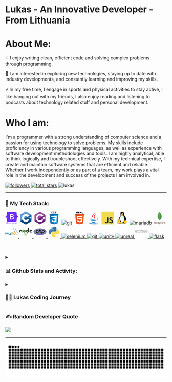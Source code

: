 # Lukas - An Innovative Developer - From Lithuania

# About Me:

💡 I enjoy writing clean, efficient code and solving complex problems through programming.

🌱 I am interested in exploring new technologies, staying up to date with industry developments, and constantly learning and improving my skills.

⚡ In my free time, I engage in sports and physical activities to stay active, I like hanging out with my friends, I also enjoy reading and listening to podcasts about technology related stuff and personal development.


# Who I am:

I'm a programmer with a strong understanding of computer science and a passion for using technology to solve problems. My skills include proficiency in various programming languages, as well as experience with software development methodologies and tools. I am highly analytical, able to think logically and troubleshoot effectively. With my technical expertise, I create and maintain software systems that are efficient and reliable. Whether I work independently or as part of a team, my work plays a vital role in the development and success of the projects I am involved in.

   <p align="left">
      <a href="https://github.com/Lukas-Dev01?tab=followers">
         <img alt="followers" title="Follow me on Github" src="https://custom-icon-badges.demolab.com/github/followers/Lukas-Dev01?color=236ad3&labelColor=1155ba&style=for-the-badge&logo=person-add&label=Follow&logoColor=white"/></a>
      <a href="https://github.com/Lukas-Dev01?tab=repositories&sort=stargazers">
         <img alt="total stars" title="Total stars on GitHub" src="https://custom-icon-badges.demolab.com/github/stars/Lukas-Dev01?color=55960c&style=for-the-badge&labelColor=488207&logo=star"/></a>
   <img src="https://komarev.com/ghpvc/?username=lukas&label=Profile%20views&color=0e75b6&style=flat" alt="lukas" />
   </p>
   
   
--- 
 
### 🧰 My Tech Stack:

<a href="https://getbootstrap.com" target="_blank" rel="noreferrer"> <img src="https://raw.githubusercontent.com/devicons/devicon/master/icons/bootstrap/bootstrap-plain-wordmark.svg" alt="bootstrap" width="40" height="40"/> </a> <a href="https://www.w3schools.com/cpp/" target="_blank" rel="noreferrer"> <img src="https://raw.githubusercontent.com/devicons/devicon/master/icons/cplusplus/cplusplus-original.svg" alt="cplusplus" width="40" height="40"/> </a> <a href="https://www.w3schools.com/cs/" target="_blank" rel="noreferrer"> <img src="https://raw.githubusercontent.com/devicons/devicon/master/icons/csharp/csharp-original.svg" alt="csharp" width="40" height="40"/> </a> <a href="https://www.w3schools.com/css/" target="_blank" rel="noreferrer"> <img src="https://raw.githubusercontent.com/devicons/devicon/master/icons/css3/css3-original-wordmark.svg" alt="css3" width="40" height="40"/> </a>  <a href="https://git-scm.com/" target="_blank" rel="noreferrer"> <img src="https://www.vectorlogo.zone/logos/git-scm/git-scm-icon.svg" alt="git" width="40" height="40"/> </a> <a href="https://www.w3.org/html/" target="_blank" rel="noreferrer"> <img src="https://raw.githubusercontent.com/devicons/devicon/master/icons/html5/html5-original-wordmark.svg" alt="html5" width="40" height="40"/> </a> <a href="https://www.java.com" target="_blank" rel="noreferrer"> <img src="https://raw.githubusercontent.com/devicons/devicon/master/icons/java/java-original.svg" alt="java" width="40" height="40"/> </a> <a href="https://developer.mozilla.org/en-US/docs/Web/JavaScript" target="_blank" rel="noreferrer"> <img src="https://raw.githubusercontent.com/devicons/devicon/master/icons/javascript/javascript-original.svg" alt="javascript" width="40" height="40"/> </a> <a href="https://www.linux.org/" target="_blank" rel="noreferrer"> <img src="https://raw.githubusercontent.com/devicons/devicon/master/icons/linux/linux-original.svg" alt="linux" width="40" height="40"/> </a> <a href="https://mariadb.org/" target="_blank" rel="noreferrer"> <img src="https://www.vectorlogo.zone/logos/mariadb/mariadb-icon.svg" alt="mariadb" width="40" height="40"/> </a> <a href="https://www.mongodb.com/" target="_blank" rel="noreferrer"> <img src="https://raw.githubusercontent.com/devicons/devicon/master/icons/mongodb/mongodb-original-wordmark.svg" alt="mongodb" width="40" height="40"/> </a> <a href="https://www.mysql.com/" target="_blank" rel="noreferrer"> <img src="https://raw.githubusercontent.com/devicons/devicon/master/icons/mysql/mysql-original-wordmark.svg" alt="mysql" width="40" height="40"/> </a> <a href="https://nodejs.org" target="_blank" rel="noreferrer"> <img src="https://raw.githubusercontent.com/devicons/devicon/master/icons/nodejs/nodejs-original-wordmark.svg" alt="nodejs" width="40" height="40"/> </a> <a href="https://www.php.net" target="_blank" rel="noreferrer"> <img src="https://raw.githubusercontent.com/devicons/devicon/master/icons/php/php-original.svg" alt="php" width="40" height="40"/> </a> <a href="https://www.python.org" target="_blank" rel="noreferrer"> <img src="https://raw.githubusercontent.com/devicons/devicon/master/icons/python/python-original.svg" alt="python" width="40" height="40"/> </a> <a href="https://www.selenium.dev" target="_blank" rel="noreferrer"> <img src="https://raw.githubusercontent.com/detain/svg-logos/780f25886640cef088af994181646db2f6b1a3f8/svg/selenium-logo.svg" alt="selenium" width="40" height="40"/> </a> <a href="https://git-scm.com/" target="_blank" rel="noreferrer"> <img src="https://www.vectorlogo.zone/logos/git-scm/git-scm-icon.svg" alt="git" width="40" height="40"/> </a> <a href="https://unity.com/" target="_blank" rel="noreferrer"> <img src="https://www.vectorlogo.zone/logos/unity3d/unity3d-icon.svg" alt="unity" width="40" height="40"/> </a> <a href="https://unrealengine.com/" target="_blank" rel="noreferrer"> <img src="https://raw.githubusercontent.com/kenangundogan/fontisto/036b7eca71aab1bef8e6a0518f7329f13ed62f6b/icons/svg/brand/unreal-engine.svg" alt="unreal" width="40" height="40"/> </a><a href="https://expressjs.com" target="_blank" rel="noreferrer"> <img src="https://raw.githubusercontent.com/devicons/devicon/master/icons/express/express-original-wordmark.svg" alt="express" width="40" height="40"/> </a>
<a href="https://flask.palletsprojects.com/" target="_blank" rel="noreferrer"> <img src="https://www.vectorlogo.zone/logos/pocoo_flask/pocoo_flask-icon.svg" alt="flask" width="40" height="40"/> </a> </p>

<br />
<br />

<details><summary><h3>📊 Github Stats and Activity: </h3></summary>

![Anurag's GitHub stats](https://github-readme-stats.vercel.app/api?username=Lukas-Dev01&show_icons=true&theme=dark)
[![GitHub Streak](https://streak-stats.demolab.com?user=Lukas-Dev01&theme=dark)](https://git.io/streak-stats)
<!-- https://github-readme-activity-graph.cyclic.app -->

<a href="https://github.com/anuraghazra/github-readme-stats"><img alt="Lukas-Dev01's Top Languages" src="https://denvercoder1-github-readme-stats.vercel.app/api/top-langs/?username=Lukas-Dev01&langs_count=8&layout=compact&theme=react&hide_border=true&bg_color=1F222E&title_color=F85D7F&icon_color=F8D866&hide=Jupyter%20Notebook,Roff" height="192px"/></a>

[![Lukas-Dev01's Activity Graph](https://github-readme-activity-graph.vercel.app/graph?username=Lukas-Dev01&theme=high-contrast)](https://github.com/ashutosh00710/github-readme-activity-graph)


  
<!-- https://github.com/jamesgeorge007/github-activity-readme -->

<!-- ![GitHub Streak](https://streak-stats.demolab.com?user=Lukas-Dev01&theme=gruvbox&border_radius=4.5) -->
</details>

<details>
 <summary><h3>👨‍💻 Lukas Coding Journey</h3></summary>
   My coding journey started in high school, where I first got interested in coding in computer science. I was immediately attracted to the logical and problem-solving nature of coding, so I knew I wanted to pursue a career in this field. After high school, I enrolled in a computer science degree programme in college During my studies, I had the opportunity to learn different programming languages and to gain practical experience through projects and internships. I was able to apply my knowledge in a real-life environment and this strengthened my desire to pursue a career in programming. I am currently still in college, but I am looking forward to the opportunities that await me after graduation. I am also looking at all the internships that match my career aspirations and skills. I continue to explore the field and learn new languages and structures. I am committed to further developing my skills and gaining experience in the field. I am excited to see where my coding journey will take me in the future and I am open to exploring new technologies and programming areas.
</details>

### ✍️ Random Developer Quote
![](https://quotes-github-readme.vercel.app/api?type=horizontal&theme=radical)

---

![github contribution grid snake animation](https://raw.githubusercontent.com/rfyiamcool/rfyiamcool/output/github-contribution-grid-snake.svg)


